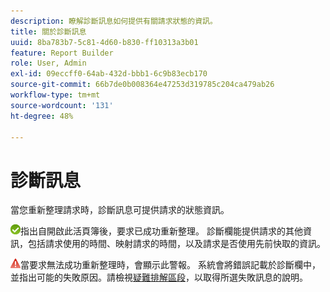 ```yaml
---
description: 瞭解診斷訊息如何提供有關請求狀態的資訊。
title: 關於診斷訊息
uuid: 8ba783b7-5c81-4d60-b830-ff10313a3b01
feature: Report Builder
role: User, Admin
exl-id: 09eccff0-64ab-432d-bbb1-6c9b83ecb170
source-git-commit: 66b7de0b008364e47253d319785c204ca479ab26
workflow-type: tm+mt
source-wordcount: '131'
ht-degree: 48%

---
```


# 診斷訊息

當您重新整理請求時，診斷訊息可提供請求的狀態資訊。

![綠色核取記號圖示，表示要求已成功重新整理。](assets/icon_notice_success.gif)指出自開啟此活頁簿後，要求已成功重新整理。 診斷欄能提供請求的其他資訊，包括請求使用的時間、映射請求的時間，以及請求是否使用先前快取的資訊。

![紅色三角形圖示，帶有驚歎號，表示要求重新整理失敗。](assets/icon_notice_warn.gif)當要求無法成功重新整理時，會顯示此警報。 系統會將錯誤記載於診斷欄中，並指出可能的失敗原因。請檢視[疑難排解區段](/help/analyze/report-builder/troubleshoot.md)，以取得所選失敗訊息的說明。
